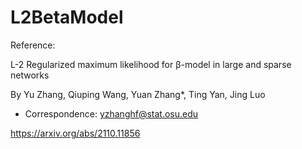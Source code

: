 # L2BetaModel

Reference:

L-2 Regularized maximum likelihood for β-model in large and sparse networks

By Yu Zhang, Qiuping Wang, Yuan Zhang*, Ting Yan, Jing Luo

* Correspondence: yzhanghf@stat.osu.edu

https://arxiv.org/abs/2110.11856
